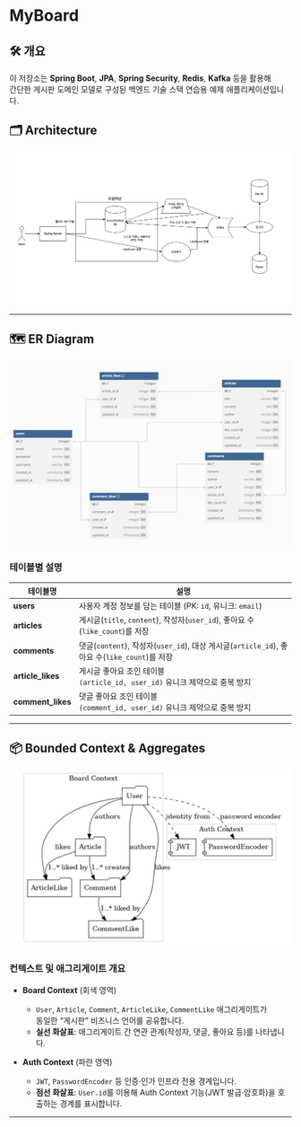 # MyBoard

## 🛠 개요
이 저장소는 **Spring Boot**, **JPA**, **Spring Security**, **Redis**, **Kafka** 등을 활용해  
간단한 게시판 도메인 모델로 구성된 백엔드 기술 스택 연습용 예제 애플리케이션입니다.

## 🗂️ Architecture
<div align="center">
  <img src="./docs/architecture.png" alt="ER Diagram with Unique Constraints" width="1000"/>
</div>

---

## 🗺️ ER Diagram

<div align="center">
  <img src="./docs/er-diagram-unique-constraints.png" alt="ER Diagram with Unique Constraints" width="800"/>
</div>

### 테이블별 설명

| 테이블명           | 설명                                                                 |
|--------------------|----------------------------------------------------------------------|
| **users**          | 사용자 계정 정보를 담는 테이블 (PK: `id`, 유니크: `email`)            |
| **articles**       | 게시글(`title`, `content`), 작성자(`user_id`), 좋아요 수(`like_count`)를 저장 |
| **comments**       | 댓글(`content`), 작성자(`user_id`), 대상 게시글(`article_id`), 좋아요 수(`like_count`)를 저장 |
| **article_likes**  | 게시글 좋아요 조인 테이블<br>`(article_id, user_id)` 유니크 제약으로 중복 방지 |
| **comment_likes**  | 댓글 좋아요 조인 테이블<br>`(comment_id, user_id)` 유니크 제약으로 중복 방지 |

---

## 📦 Bounded Context & Aggregates

<div align="center">
  <img src="./docs/bounded-context-aggregates.png" alt="Bounded Contexts & Aggregates" width="700"/>
</div>

### 컨텍스트 및 애그리게이트 개요

- **Board Context** (회색 영역)
    - `User`, `Article`, `Comment`, `ArticleLike`, `CommentLike` 애그리게이트가  
      동일한 “게시판” 비즈니스 언어를 공유합니다.
    - **실선 화살표**: 애그리게이트 간 연관 관계(작성자, 댓글, 좋아요 등)를 나타냅니다.

- **Auth Context** (파란 영역)
    - `JWT`, `PasswordEncoder` 등 인증·인가 인프라 전용 경계입니다.
    - **점선 화살표**: `User.id`를 이용해 Auth Context 기능(JWT 발급·암호화)을 호출하는 경계를 표시합니다.

---
